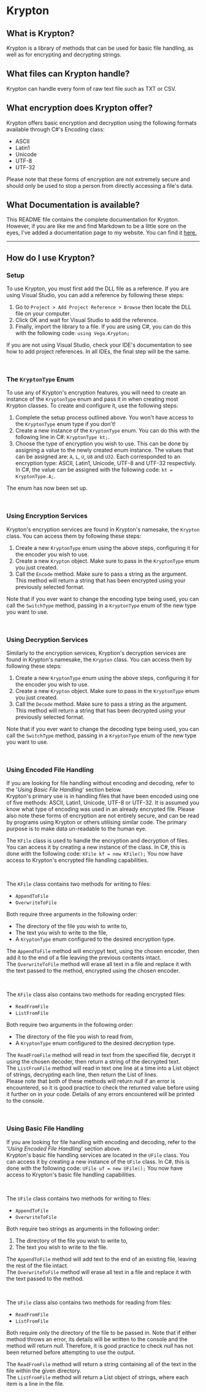 # Krypton

## What is Krypton?
Krypton is a library of methods that can be used for basic file handling, as well as for encrypting and decrypting strings.

## What files can Krypton handle?
Krypton can handle every form of raw text file such as TXT or CSV.

## What encryption does Krypton offer?
Krypton offers basic encryption and decryption using the following formats available through C#'s Encoding class:
- ASCII
- Latin1
- Unicode
- UTF-8
- UTF-32

Please note that these forms of encryption are not extremely secure and should only be used to stop a person from directly accessing a file's data.

## What Documentation is available?
This README file contains the complete documentation for Krypton. However, if you are like me and find Markdown to be a little sore on the eyes, I've added a documentation page to my website. You can find it [here.](https://akilgour350.github.io/projects/krypton_documentation.html)



---

## How do I use Krypton?
### Setup
To use Krypton, you must first add the DLL file as a reference. If you are using Visual Studio, you can add a reference by following these steps:
1. Go to `Project > Add Project Reference > Browse` then locate the DLL file on your computer.
2. Click OK and wait for Visual Studio to add the reference.
3. Finally, import the library to a file. If you are using C#, you can do this with the following code: `using Vega.Krypton;`

If you are not using Visual Studio, check your IDE's documentation to see how to add project references. In all IDEs, the final step will be the same.

<br />

### The `KryptonType` Enum
To use any of Krypton's encryption features, you will need to create an instance of the `KryptonType` enum and pass it in when creating most Krypton classes. To create and configure it, use the following steps:
1. Complete the setup process outlined above. You won't have access to the `KryptonType` enum type if you don't!
2. Create a new instance of the `KryptonType` enum. You can do this with the following line in C#: `KryptonType kt;`.
3. Choose the type of encryption you wish to use. This can be done by assigning a value to the newly created enum instance. The values that can be assigned are: `A`, `L`, `U`, `U8` and `U32`. Each corresponded to an encryption type: ASCII, Latin1, Unicode, UTF-8 and UTF-32 respectivly.
In C#, the value can be assigned with the following code: `kt = KryptonType.A;`.

The enum has now been set up.

<br />

### Using Encryption Services
Krypton's encryption services are found in Krypton's namesake, the `Krypton` class. You can access them by following these steps:
1. Create a new `KryptonType` enum using the above steps, configuring it for the encoder you wish to use.
2. Create a new `Krypton` object. Make sure to pass in the `KryptonType` enum you just created.
3. Call the `Encode` method. Make sure to pass a string as the argument. This method will return a string that has been encrypted using your previously selected format.

Note that if you ever want to change the encoding type being used, you can call the `SwitchType` method, passing in a `KryptonType` enum of the new type you want to use.

<br />

### Using Decryption Services
Similarly to the encryption services, Kryption's decryption services are found in Krypton's namesake, the `Krypton` class. You can access them by following these steps:
1. Create a new `KryptonType` enum using the above steps, configuring it for the encoder you wish to use.
2. Create a new `Krypton` object. Make sure to pass in the `KryptonType` enum you just created.
3. Call the `Decode` method. Make sure to pass a string as the argument. This method will return a string that has been decrypted using your previously selected format.

Note that if you ever want to change the decoding type being used, you can call the `SwitchType` method, passing in a `KryptonType` enum of the new type you want to use.

<br />


### Using Encoded File Handling
If you are looking for file handling without encoding and decoding, refer to the '*Using Basic File Handling*' section below. \
Krypton's primary use is in handling files that have been encoded using one of five methods: ASCII, Latin1, Unicode, UTF-8 or UTF-32. It is assumed you know what type of encoding was used in an already encrypted file. Please also note these forms of encryption are not entirely secure, and can be read by programs using Krypton or others utilising similar code. The primary purpose is to make data un-readable to the human eye.

The `KFile` class is used to handle the encryption and decryption of files. You can access it by creating a new instance of the class. In C#, this is done with the following code: `KFile kf = new KFile();` You now have access to Krypton's encrypted file handling capabilities.

<br />

The `KFile` class contains two methods for writing to files:
- `AppendToFile`
- `OverwriteToFile`

Both require three arguments in the following order:
- The directory of the file you wish to write to,
- The text you wish to write to the file,
- A `KryptonType` enum configured to the desired encryption type.

The `AppendToFile` method will encrypyt text, using the chosen encoder, then add it to the end of a file leaving the previous contents intact. \
The `OverwriteToFile` method will erase all text in a file and replace it with the text passed to the method, encrypted using the chosen encoder.

<br />

The `KFile` class also contains two methods for reading encrypted files:
- `ReadFromFile`
- `ListFromFile`

Both require two arguments in the following order:
- The directory of the file you wish to read from,
- A `KryptonType` enum configured to the desired decryption type.

The `ReadFromFile` method will read in text from the specified file, decrypt it using the chosen decoder, then return a string of the decrypted text. \
The `ListFromFile` method will read in text one line at a time into a List object of strings, decrypting each line, then return the List of lines. \
Please note that both of these methods will return *null* if an error is encountered, so it is good practice to check the returned value before using it further on in your code. Details of any errors encountered will be printed to the console.

<br />

### Using Basic File Handling
If you are looking for file handling with encoding and decoding, refer to the '*Using Encoded File Handling*' section above. \
Krypton's basic file handling services are located in the `UFile` class. You can access it by creating a new instance of the `UFile` class. In C#, this is done with the following code: `UFile uf = new UFile();` You now have access to Krypton's basic file handling capabilities.

<br />

The `UFile` class contains two methods for writing to files:
- `AppendToFile`
- `OverwriteToFile`

Both require two strings as arguments in the following order:
1. The directory of the file you wish to write to,
2. The text you wish to write to the file.

The `AppendToFile` method will add text to the end of an existing file, leaving the rest of the file intact. \
The `OverwriteToFile` method will erase all text in a file and replace it with the text passed to the method.

<br />

The `UFile` class also contains two methods for reading from files:
- `ReadFromFile`
- `ListFromFile`

Both require only the directory of the file to be passed in.
Note that if either method throws an error, its details will be written to the console and the method will return *null*. Therefore, it is good practice to check *null* has not been returned before attempting to use the output.

The `ReadFromFile` method will return a string containing all of the text in the file within the given directory. \
The `ListFromFile` method will return a List object of strings, where each item is a line in the file.
